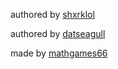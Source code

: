 authored by [shxrklol](https://github.com/shxrklol)

authored by [datseagull](https://github.com/datseagull)

made by [mathgames66](https://github.com/mathgames66)
